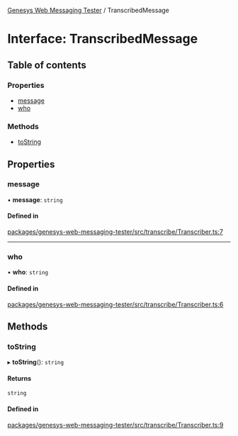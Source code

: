 [Genesys Web Messaging Tester](../README.md) / TranscribedMessage

# Interface: TranscribedMessage

## Table of contents

### Properties

- [message](TranscribedMessage.md#message)
- [who](TranscribedMessage.md#who)

### Methods

- [toString](TranscribedMessage.md#tostring)

## Properties

### message

• **message**: `string`

#### Defined in

[packages/genesys-web-messaging-tester/src/transcribe/Transcriber.ts:7](https://github.com/ovotech/genesys-web-messaging-tester/blob/main/packages/genesys-web-messaging-tester/src/transcribe/Transcriber.ts#L7)

___

### who

• **who**: `string`

#### Defined in

[packages/genesys-web-messaging-tester/src/transcribe/Transcriber.ts:6](https://github.com/ovotech/genesys-web-messaging-tester/blob/main/packages/genesys-web-messaging-tester/src/transcribe/Transcriber.ts#L6)

## Methods

### toString

▸ **toString**(): `string`

#### Returns

`string`

#### Defined in

[packages/genesys-web-messaging-tester/src/transcribe/Transcriber.ts:9](https://github.com/ovotech/genesys-web-messaging-tester/blob/main/packages/genesys-web-messaging-tester/src/transcribe/Transcriber.ts#L9)
